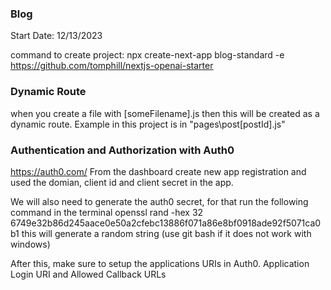 ### Blog

Start Date: 12/13/2023

command to create project: npx create-next-app blog-standard -e https://github.com/tomphill/nextjs-openai-starter

### Dynamic Route

when you create a file with [someFilename].js then this will be created as a dynamic route.
Example in this project is in "pages\post\[postId].js"

### Authentication and Authorization with Auth0

https://auth0.com/
From the dashboard create new app registration and used the domian, client id and client secret in the app.

We will also need to generate the auth0 secret, for that run the following command in the terminal
openssl rand -hex 32 6749e32b86d245aace0e50a2cfebc13886f071a86e8bf0918ade92f5071ca0b1
this will generate a random string (use git bash if it does not work with windows)

After this, make sure to setup the applications URIs in Auth0.
Application Login URI and Allowed Callback URLs


